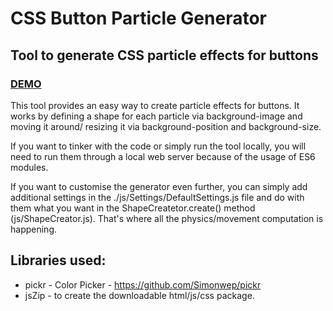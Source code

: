 # CSS Button Particle Generator

## Tool to generate CSS particle effects for buttons

### [DEMO](https://bewelge.github.io/CSS-Button-Particles/)

This tool provides an easy way to create particle effects for buttons. It works by defining a shape for each particle via background-image and moving it around/ resizing it via background-position and background-size.

If you want to tinker with the code or simply run the tool locally, you will need to run them through a local web server because of the usage of ES6 modules.

If you want to customise the generator even further, you can simply add additional settings in the
./js/Settings/DefaultSettings.js
file and do with them what you want in the
ShapeCreatetor.create() method (js/ShapeCreator.js).
That's where all the physics/movement computation is happening.

## Libraries used:

- pickr - Color Picker - https://github.com/Simonwep/pickr
- jsZip - to create the downloadable html/js/css package.

